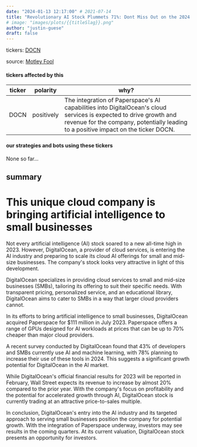 ```yaml
---
date: "2024-01-13 12:17:00" # 2021-07-14
title: "Revolutionary AI Stock Plummets 71%: Dont Miss Out on the 2024 Buying Opportunity!"
# image: "images/plots/{{titleSlag}}.png"
author: "justin-guese"
draft: false
---
```

tickers: <a href='https://finance.yahoo.com/quote/DOCN' target='_blank'>DOCN</a> 

source: <a href='https://www.fool.com/investing/2024/01/13/1-ai-stock-down-71-wish-youd-bought-on-dip-in-2024/' target='_blank'>Motley Fool</a>

#### tickers affected by this

| ticker | polarity | why? |
|------------|------------|------------|
| DOCN | positively | The integration of Paperspace's AI capabilities into DigitalOcean's cloud services is expected to drive growth and revenue for the company, potentially leading to a positive impact on the ticker DOCN. |



#### our strategies and bots using these tickers

None so far...

## summary

# This unique cloud company is bringing artificial intelligence to small businesses

Not every artificial intelligence (AI) stock soared to a new all-time high in 2023. However, DigitalOcean, a provider of cloud services, is entering the AI industry and preparing to scale its cloud AI offerings for small and mid-size businesses. The company's stock looks very attractive in light of this development.

DigitalOcean specializes in providing cloud services to small and mid-size businesses (SMBs), tailoring its offering to suit their specific needs. With transparent pricing, personalized service, and an educational library, DigitalOcean aims to cater to SMBs in a way that larger cloud providers cannot.

In its efforts to bring artificial intelligence to small businesses, DigitalOcean acquired Paperspace for $111 million in July 2023. Paperspace offers a range of GPUs designed for AI workloads at prices that can be up to 70% cheaper than major cloud providers.

A recent survey conducted by DigitalOcean found that 43% of developers and SMBs currently use AI and machine learning, with 78% planning to increase their use of these tools in 2024. This suggests a significant growth potential for DigitalOcean in the AI market.

While DigitalOcean's official financial results for 2023 will be reported in February, Wall Street expects its revenue to increase by almost 20% compared to the prior year. With the company's focus on profitability and the potential for accelerated growth through AI, DigitalOcean stock is currently trading at an attractive price-to-sales multiple.

In conclusion, DigitalOcean's entry into the AI industry and its targeted approach to serving small businesses position the company for potential growth. With the integration of Paperspace underway, investors may see results in the coming quarters. At its current valuation, DigitalOcean stock presents an opportunity for investors.